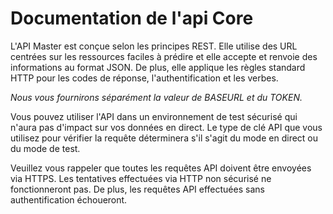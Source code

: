 # Documentation de l'api Core

L'API Master est conçue selon les principes REST. Elle utilise des URL centrées sur les ressources faciles à prédire et elle accepte et renvoie des informations au format JSON. De plus, elle applique les règles standard HTTP pour les codes de réponse, l'authentification et les verbes.

*Nous vous fournirons séparément la valeur de BASEURL et du TOKEN.*

Vous pouvez utiliser l'API dans un environnement de test sécurisé qui n'aura pas d'impact sur vos données en direct. Le type de clé API que vous utilisez pour vérifier la requête déterminera s'il s'agit du mode en direct ou du mode de test.

Veuillez vous rappeler que toutes les requêtes API doivent être envoyées via HTTPS. Les tentatives effectuées via HTTP non sécurisé ne fonctionneront pas. De plus, les requêtes API effectuées sans authentification échoueront.
